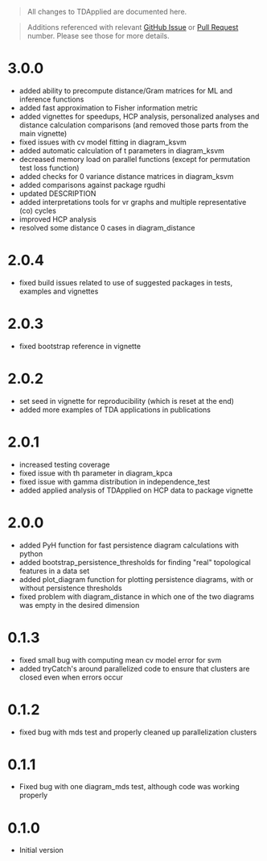 > All changes to TDApplied are documented here.

> Additions referenced with relevant [GitHub Issue](https://github.com/shaelebrown/TDApplied/issues) or
[Pull Request](https://github.com/shaelebrown/TDApplied/pulls) number.
Please see those for more details.

# 3.0.0
- added ability to precompute distance/Gram matrices for ML and inference functions
- added fast approximation to Fisher information metric
- added vignettes for speedups, HCP analysis, personalized analyses and distance calculation comparisons (and removed those parts from the main vignette)
- fixed issues with cv model fitting in diagram_ksvm
- added automatic calculation of t parameters in diagram_ksvm
- decreased memory load on parallel functions (except for permutation test loss function)
- added checks for 0 variance distance matrices in diagram_ksvm
- added comparisons against package rgudhi
- updated DESCRIPTION
- added interpretations tools for vr graphs and multiple representative (co) cycles
- improved HCP analysis
- resolved some distance 0 cases in diagram_distance

# 2.0.4
- fixed build issues related to use of suggested packages in tests, examples and vignettes

# 2.0.3
- fixed bootstrap reference in vignette

# 2.0.2
- set seed in vignette for reproducibility (which is reset at the end)
- added more examples of TDA applications in publications

# 2.0.1
- increased testing coverage
- fixed issue with th parameter in diagram_kpca
- fixed issue with gamma distribution in independence_test
- added applied analysis of TDApplied on HCP data to package vignette

# 2.0.0

- added PyH function for fast persistence diagram calculations with python
- added bootstrap_persistence_thresholds for finding "real" topological features in a data set
- added plot_diagram function for plotting persistence diagrams, with or without persistence thresholds
- fixed problem with diagram_distance in which one of the two diagrams was empty in the
desired dimension

# 0.1.3

- fixed small bug with computing mean cv model error for svm
- added tryCatch's around parallelized code to ensure that clusters are closed even when errors occur

# 0.1.2

- fixed bug with mds test and properly cleaned up parallelization clusters

# 0.1.1

- Fixed bug with one diagram_mds test, although code was working properly

# 0.1.0

- Initial version